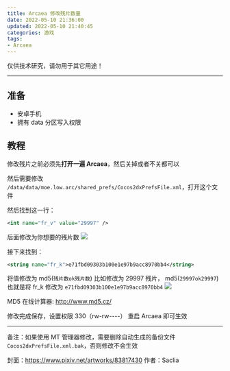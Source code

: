 ```yaml
---
title: Arcaea 修改残片数量
date: 2022-05-10 21:36:00
updated: 2022-05-10 21:40:45
categories: 游戏
tags:
- Arcaea
---
```

仅供技术研究，请勿用于其它用途！
<!-- more -->

---

## 准备

- 安卓手机
- 拥有 data 分区写入权限

## 教程

修改残片之前必须先**打开一遍 Arcaea**，然后关掉或者不关都可以

然后需要修改 ``/data/data/moe.low.arc/shared_prefs/Cocos2dxPrefsFile.xml``，打开这个文件

然后找到这一行：

```xml
<int name="fr_v" value="29997" />
```

后面修改为你想要的残片数
![](https://cos.mbrjun.cn/IMGS/2022/05/10/wh.png)

接下来找到：

```xml
<string name="fr_k">e71fbd09303b100e1e97b9acc8970bb4</string>
```

将值修改为 md5(``残片数ok残片数``)
比如修改为 29997 残片， md5(``29997ok29997``) 也就是将 fr_k 修改为 ``e71fbd09303b100e1e97b9acc8970bb4``
![](https://cos.mbrjun.cn/IMGS/2022/05/10/df.png)

MD5 在线计算器: http://www.md5.cz/

修改完成保存，设置权限 330（rw-rw----）
重启 Arcaea 即可生效

---

备注：如果使用 MT 管理器修改，需要删除自动生成的备份文件 ``Cocos2dxPrefsFile.xml.bak``，否则修改不会生效

封面：https://www.pixiv.net/artworks/83817430
作者：Saclia

